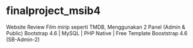 # finalproject_msib4
Website Review Film mirip seperti TMDB, Menggunakan 2 Panel (Admin & Public)
Bootstrap  4.6 | MySQL | PHP Native | Free Template Booststrap 4.6 (SB-Admin-2)
